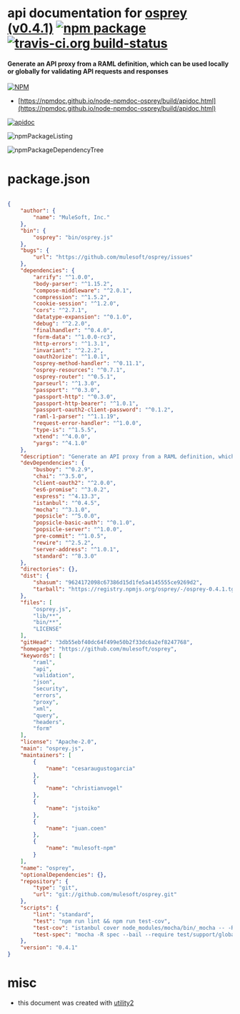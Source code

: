 # api documentation for  [osprey (v0.4.1)](https://github.com/mulesoft/osprey)  [![npm package](https://img.shields.io/npm/v/npmdoc-osprey.svg?style=flat-square)](https://www.npmjs.org/package/npmdoc-osprey) [![travis-ci.org build-status](https://api.travis-ci.org/npmdoc/node-npmdoc-osprey.svg)](https://travis-ci.org/npmdoc/node-npmdoc-osprey)
#### Generate an API proxy from a RAML definition, which can be used locally or globally for validating API requests and responses

[![NPM](https://nodei.co/npm/osprey.png?downloads=true&downloadRank=true&stars=true)](https://www.npmjs.com/package/osprey)

- [https://npmdoc.github.io/node-npmdoc-osprey/build/apidoc.html](https://npmdoc.github.io/node-npmdoc-osprey/build/apidoc.html)

[![apidoc](https://npmdoc.github.io/node-npmdoc-osprey/build/screenCapture.buildCi.browser.%252Ftmp%252Fbuild%252Fapidoc.html.png)](https://npmdoc.github.io/node-npmdoc-osprey/build/apidoc.html)

![npmPackageListing](https://npmdoc.github.io/node-npmdoc-osprey/build/screenCapture.npmPackageListing.svg)

![npmPackageDependencyTree](https://npmdoc.github.io/node-npmdoc-osprey/build/screenCapture.npmPackageDependencyTree.svg)



# package.json

```json

{
    "author": {
        "name": "MuleSoft, Inc."
    },
    "bin": {
        "osprey": "bin/osprey.js"
    },
    "bugs": {
        "url": "https://github.com/mulesoft/osprey/issues"
    },
    "dependencies": {
        "arrify": "^1.0.0",
        "body-parser": "^1.15.2",
        "compose-middleware": "^2.0.1",
        "compression": "^1.5.2",
        "cookie-session": "^1.2.0",
        "cors": "^2.7.1",
        "datatype-expansion": "^0.1.0",
        "debug": "^2.2.0",
        "finalhandler": "^0.4.0",
        "form-data": "^1.0.0-rc3",
        "http-errors": "^1.3.1",
        "invariant": "^2.2.2",
        "oauth2orize": "^1.0.1",
        "osprey-method-handler": "^0.11.1",
        "osprey-resources": "^0.7.1",
        "osprey-router": "^0.5.1",
        "parseurl": "^1.3.0",
        "passport": "^0.3.0",
        "passport-http": "^0.3.0",
        "passport-http-bearer": "^1.0.1",
        "passport-oauth2-client-password": "^0.1.2",
        "raml-1-parser": "^1.1.19",
        "request-error-handler": "^1.0.0",
        "type-is": "^1.5.5",
        "xtend": "^4.0.0",
        "yargs": "^4.1.0"
    },
    "description": "Generate an API proxy from a RAML definition, which can be used locally or globally for validating API requests and responses",
    "devDependencies": {
        "busboy": "^0.2.9",
        "chai": "^3.5.0",
        "client-oauth2": "^2.0.0",
        "es6-promise": "^3.0.2",
        "express": "^4.13.3",
        "istanbul": "^0.4.5",
        "mocha": "^3.1.0",
        "popsicle": "^5.0.0",
        "popsicle-basic-auth": "^0.1.0",
        "popsicle-server": "^1.0.0",
        "pre-commit": "^1.0.5",
        "rewire": "^2.5.2",
        "server-address": "^1.0.1",
        "standard": "^8.3.0"
    },
    "directories": {},
    "dist": {
        "shasum": "9624172098c67386d15d1fe5a4145555ce9269d2",
        "tarball": "https://registry.npmjs.org/osprey/-/osprey-0.4.1.tgz"
    },
    "files": [
        "osprey.js",
        "lib/**",
        "bin/**",
        "LICENSE"
    ],
    "gitHead": "3db55ebf40dc64f499e50b2f33dc6a2ef8247768",
    "homepage": "https://github.com/mulesoft/osprey",
    "keywords": [
        "raml",
        "api",
        "validation",
        "json",
        "security",
        "errors",
        "proxy",
        "xml",
        "query",
        "headers",
        "form"
    ],
    "license": "Apache-2.0",
    "main": "osprey.js",
    "maintainers": [
        {
            "name": "cesaraugustogarcia"
        },
        {
            "name": "christianvogel"
        },
        {
            "name": "jstoiko"
        },
        {
            "name": "juan.coen"
        },
        {
            "name": "mulesoft-npm"
        }
    ],
    "name": "osprey",
    "optionalDependencies": {},
    "repository": {
        "type": "git",
        "url": "git://github.com/mulesoft/osprey.git"
    },
    "scripts": {
        "lint": "standard",
        "test": "npm run lint && npm run test-cov",
        "test-cov": "istanbul cover node_modules/mocha/bin/_mocha -- -R spec --bail --require test/support/globals",
        "test-spec": "mocha -R spec --bail --require test/support/globals"
    },
    "version": "0.4.1"
}
```



# misc
- this document was created with [utility2](https://github.com/kaizhu256/node-utility2)
